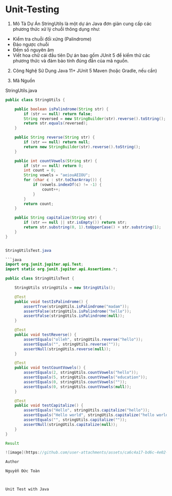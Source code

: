 # Unit-Testing
1. Mô Tả Dự Án
StringUtils là một dự án Java đơn giản cung cấp các phương thức xử lý chuỗi thông dụng như:
- Kiểm tra chuỗi đối xứng (Palindrome)
- Đảo ngược chuỗi
- Đếm số nguyên âm
- Viết hoa chữ cái đầu tiên
Dự án bao gồm JUnit 5 để kiểm thử các phương thức và đảm bảo tính đúng đắn của mã nguồn.

2. Công Nghệ Sử Dụng
Java 11+
JUnit 5
Maven (hoặc Gradle, nếu cần)

3. Mã Nguồn
   
StringUtils.java

```java
public class StringUtils {

    public boolean isPalindrome(String str) {
        if (str == null) return false;
        String reversed = new StringBuilder(str).reverse().toString();
        return str.equals(reversed);
    }

    public String reverse(String str) {
        if (str == null) return null;
        return new StringBuilder(str).reverse().toString();
    }

    public int countVowels(String str) {
        if (str == null) return 0;
        int count = 0;
        String vowels = "aeiouAEIOU";
        for (char c : str.toCharArray()) {
            if (vowels.indexOf(c) != -1) {
                count++;
            }
        }
        return count;
    }

    public String capitalize(String str) {
        if (str == null || str.isEmpty()) return str;
        return str.substring(0, 1).toUpperCase() + str.substring(1);
    }
}


StringUtilsTest.java

```java
import org.junit.jupiter.api.Test;
import static org.junit.jupiter.api.Assertions.*;

public class StringUtilsTest {

    StringUtils stringUtils = new StringUtils();

    @Test
    public void testIsPalindrome() {
        assertTrue(stringUtils.isPalindrome("madam"));
        assertFalse(stringUtils.isPalindrome("hello"));
        assertFalse(stringUtils.isPalindrome(null));
    }

    @Test
    public void testReverse() {
        assertEquals("olleh", stringUtils.reverse("hello"));
        assertEquals("", stringUtils.reverse(""));
        assertNull(stringUtils.reverse(null));
    }

    @Test
    public void testCountVowels() {
        assertEquals(2, stringUtils.countVowels("hello"));
        assertEquals(5, stringUtils.countVowels("education"));
        assertEquals(0, stringUtils.countVowels(""));
        assertEquals(0, stringUtils.countVowels(null));
    }

    @Test
    public void testCapitalize() {
        assertEquals("Hello", stringUtils.capitalize("hello"));
        assertEquals("Hello world", stringUtils.capitalize("hello world"));
        assertEquals("", stringUtils.capitalize(""));
        assertNull(stringUtils.capitalize(null));
    }
}

Result

![image](https://github.com/user-attachments/assets/ca6c4a17-bd6c-4e02-a7d0-0ae8cd9f725d)

Author

Nguyễn Đức Toàn



Unit Test with Java
